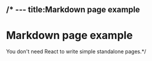 /* ---
title:Markdown page example
---

# Markdown page example

You don't need React to write simple standalone pages.*/
